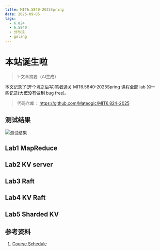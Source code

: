 ```yaml
---
title: MIT6.5840-2025Spring
date: 2025-09-05
tags:
  - 6.824
  - 6.5840
  - 分布式
  - golang
---
```

# 本站诞生啦

> ✨文章摘要（AI生成）

<!-- DESC SEP -->
本文记录了(开个坑之后写)笔者通关 MIT6.5840-2025Spring 课程全部 lab 的一些记录(大概没有做到 bug free)。
<!-- DESC SEP -->
> 代码仓库： https://github.com/Mateogic/MIT6.824-2025
## 测试结果
![测试结果](https://oss.mateogic.cn/blog/1757081162523-testResult.png)

## Lab1 MapReduce

## Lab2 KV server

## Lab3 Raft

## Lab4 KV Raft

## Lab5 Sharded KV

## 参考资料
1. [Course Schedule](https://pdos.csail.mit.edu/6.824/schedule.html)
